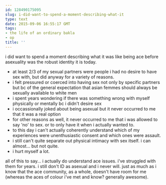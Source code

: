 ```yaml
---
id: 128490175095
slug: i-did-want-to-spend-a-moment-describing-what-it
type: text
date: 2015-09-06 16:55:17 GMT
tags:
- the life of an ordinary bakla
- op
title: ''
---
```

i did want to spend a moment describing what it was like being ace before asexuality was the robust identity it is today.

- at least 2/3 of my sexual partners were people i had no desire to have sex with, but did anyway for a variety of reasons.
- i felt pressured or coerced into having sex not only by specific partners but bc of the general expectation that asian femmes should always be sexually available to white men
- i spent years wondering if there was something wrong with myself physically or mentally bc i didn't desire sex
- i occassionally joked about being asexual but it never occurred to me that it was a real option
- for other reasons as well, it never occurred to me that i was allowed to say 'no' to sex. or to only have it when i actually wanted to.
- to this day i can't actually coherently understand which of my experiences were unenthusiastic consent and which ones were assault.
- i still can't quite separate out physical intimacy with sex itself. i can almost... but not quite.
- i hurt myself a lot.

all of this to say... i actually do understand ace issues. i've struggled with them for years. i still don't ID as asexual and i never will. just as much as i know that the ace community, as a whole, doesn't have room for me (whereas the aces of colour i've met and know? generally awesome).